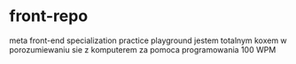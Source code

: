 # front-repo
meta front-end specialization practice playground
jestem totalnym koxem w porozumiewaniu sie z komputerem za pomoca programowania
100 WPM
